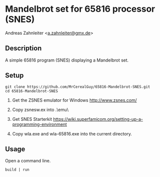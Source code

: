 # Mandelbrot set for 65816 processor (SNES)
Andreas Zahnleiter \<a.zahnleiter@gmx.de\>

## Description

A simple 65816 program (SNES) displaying a Mandelbrot set.

## Setup

```
git clone https://github.com/MrCerealGuy/65816-Mandelbrot-SNES.git
cd 65816-Mandelbrot-SNES
```


1. Get the ZSNES emulator for Windows 
	http://www.zsnes.com/
	
2.	Copy zsnesw.ex into .\emu\
	
3. Get SNES Starterkit
	https://wiki.superfamicom.org/setting-up-a-programming-environment
	
4.	Copy wla.exe and wla-65816.exe into the current directory.

## Usage

Open a command line.

```
build | run
```